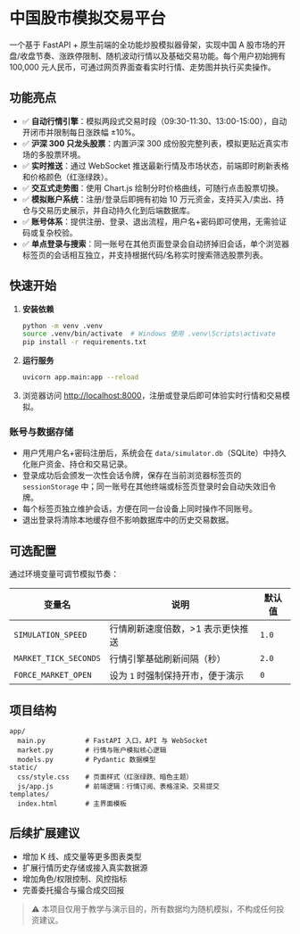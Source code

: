 # 中国股市模拟交易平台

一个基于 FastAPI + 原生前端的全功能炒股模拟器骨架，实现中国 A 股市场的开盘/收盘节奏、涨跌停限制、随机波动行情以及基础交易功能。每个用户初始拥有 100,000 元人民币，可通过网页界面查看实时行情、走势图并执行买卖操作。

## 功能亮点

- ✅ **自动行情引擎**：模拟两段式交易时段（09:30-11:30、13:00-15:00），自动开闭市并限制每日涨跌幅 ±10%。
- ✅ **沪深 300 只龙头股票**：内置沪深 300 成份股完整列表，模拟更贴近真实市场的多股票环境。
- ✅ **实时推送**：通过 WebSocket 推送最新行情及市场状态，前端即时刷新表格和价格颜色（红涨绿跌）。
- ✅ **交互式走势图**：使用 Chart.js 绘制分时价格曲线，可随行点击股票切换。
- ✅ **模拟账户系统**：注册/登录后即拥有初始 10 万元资金，支持买入/卖出、持仓与交易历史展示，并自动持久化到后端数据库。
- ✅ **账号体系**：提供注册、登录、退出流程，用户名+密码即可使用，无需验证码或复杂校验。
- ✅ **单点登录与搜索**：同一账号在其他页面登录会自动挤掉旧会话，单个浏览器标签页的会话相互独立，并支持根据代码/名称实时搜索筛选股票列表。

## 快速开始

1. **安装依赖**

   ```bash
   python -m venv .venv
   source .venv/bin/activate  # Windows 使用 .venv\Scripts\activate
   pip install -r requirements.txt
   ```

2. **运行服务**

   ```bash
   uvicorn app.main:app --reload
   ```

3. 浏览器访问 [http://localhost:8000](http://localhost:8000)，注册或登录后即可体验实时行情和交易模拟。

### 账号与数据存储

- 用户凭用户名+密码注册后，系统会在 `data/simulator.db`（SQLite）中持久化账户资金、持仓和交易记录。
- 登录成功后会颁发一次性会话令牌，保存在当前浏览器标签页的 `sessionStorage` 中；同一账号在其他终端或标签页登录时会自动失效旧令牌。
- 每个标签页独立维护会话，方便在同一台设备上同时操作不同账号。
- 退出登录将清除本地缓存但不影响数据库中的历史交易数据。

## 可选配置

通过环境变量可调节模拟节奏：

| 变量名 | 说明 | 默认值 |
| ------ | ---- | ------ |
| `SIMULATION_SPEED` | 行情刷新速度倍数，>1 表示更快推送 | `1.0` |
| `MARKET_TICK_SECONDS` | 行情引擎基础刷新间隔（秒） | `2.0` |
| `FORCE_MARKET_OPEN` | 设为 `1` 时强制保持开市，便于演示 | `0` |

## 项目结构

```
app/
  main.py          # FastAPI 入口，API 与 WebSocket
  market.py        # 行情与账户模拟核心逻辑
  models.py        # Pydantic 数据模型
static/
  css/style.css    # 页面样式（红涨绿跌、暗色主题）
  js/app.js        # 前端逻辑：行情订阅、表格渲染、交易提交
templates/
  index.html       # 主界面模板
```

## 后续扩展建议

- 增加 K 线、成交量等更多图表类型
- 扩展行情历史存储或接入真实数据源
- 增加角色/权限控制、风控指标
- 完善委托撮合与撮合成交回报

> ⚠️ 本项目仅用于教学与演示目的，所有数据均为随机模拟，不构成任何投资建议。
